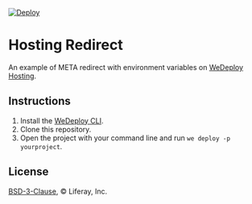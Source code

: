 [![Deploy](https://cdn.wedeploy.com/images/deploy.svg)](https://console.wedeploy.com/deploy?repo=https://github.com/balcsida/hosting-redirect)

# Hosting Redirect

An example of META redirect with environment variables on [WeDeploy Hosting](https://wedeploy.com/docs/hosting/).

## Instructions

1. Install the [WeDeploy CLI](https://wedeploy.com/docs/intro/using-the-command-line/).
2. Clone this repository.
3. Open the project with your command line and run `we deploy -p yourproject`.

## License

[BSD-3-Clause](./LICENSE.md), © Liferay, Inc.
